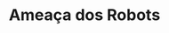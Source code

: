 ---
Numero: 70
title: Ameaça dos Robots
Autor: Isaac Asimov
Co-autor: 
Ano-de-Publicacao: 1962
Titulo-original: The Naked Sun
Tradutor: Fernando de Castro Ferro
Co-tradutor: 
Ano-de-edicao: 1956
alias: Isaac-Asimov
Autor2-alias: 
Tradutor1-alias: Fernando-de-Castro-Ferro
Tradutor2-alias: 
Titulo-link: 70-Ameaca-dos-Robots
Capa: Lima de Freitas
pags: 211
Capa-link: Lima-de-Freitas
---